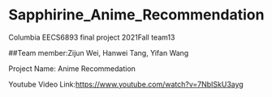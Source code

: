 # Sapphirine_Anime_Recommendation
Columbia EECS6893 final project 2021Fall team13

##Team member:Zijun Wei, Hanwei Tang, Yifan Wang

Project Name: Anime Recommedation

Youtube Video Link:https://www.youtube.com/watch?v=7NbISkU3ayg

